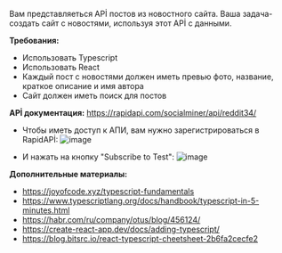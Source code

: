 Вам представляеться APİ постов из новостного сайта. Ваша задача- создать сайт с новостями, используя этот APİ c данными. 
 
 
 
**Требования:**
- Использовать Typescript
- Использовать React
- Каждый пост с новостями должен иметь превью фото, название, краткое описание и имя автора
- Сайт должен иметь поиск для постов 
 
 
 
**APİ документация:**
https://rapidapi.com/socialminer/api/reddit34/ 
 
- Чтобы иметь доступ к АПИ, вам нужно зарегистрироваться в RapidAPİ:
![image](https://user-images.githubusercontent.com/55394442/199151552-f3b6c12d-527f-4d62-9786-473e8bafc17c.png)

- И нажать на кнопку "Subscribe to Test":
 ![image](https://user-images.githubusercontent.com/55394442/199150852-4aa9895d-c045-4871-b7e2-5b0158089b5b.png)
 
 
 **Дополнительные материалы:**
 - https://joyofcode.xyz/typescript-fundamentals
 - https://www.typescriptlang.org/docs/handbook/typescript-in-5-minutes.html
 - https://habr.com/ru/company/otus/blog/456124/
 - https://create-react-app.dev/docs/adding-typescript/
 - https://blog.bitsrc.io/react-typescript-cheetsheet-2b6fa2cecfe2



 


